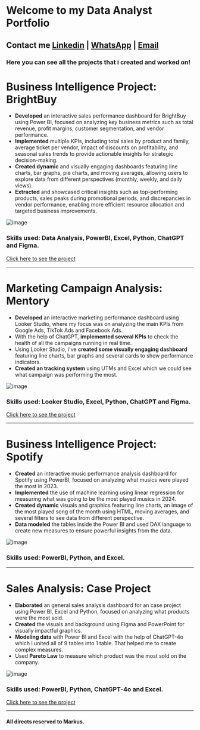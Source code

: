 # Welcome to my Data Analyst Portfolio
## Contact me [Linkedin](https://www.linkedin.com/in/mviniortiz/) | [WhatsApp](https://wa.me/5548991696887) | [Email](mviniciusortiz48@gmail.com)
### Here you can see all the projects that i created and worked on!

# Business Intelligence Project: BrightBuy

* **Developed** an interactive sales performance dashboard for BrightBuy using Power BI, focused on analyzing key business metrics such as total revenue, profit margins, customer segmentation, and vendor performance.
* **Implemented** multiple KPIs, including total sales by product and family, average ticket per vendor, impact of discounts on profitability, and seasonal sales trends to provide actionable insights for strategic decision-making.
* **Created dynamic** and visually engaging dashboards featuring line charts, bar graphs, pie charts, and moving averages, allowing users to explore data from different perspectives (monthly, weekly, and daily views).
* **Extracted** and showcased critical insights such as top-performing products, sales peaks during promotional periods, and discrepancies in vendor performance, enabling more efficient resource allocation and targeted business improvements.

![image](https://github.com/user-attachments/assets/9d64abc1-055b-45a6-9a2e-23468a52bd4e)


### Skills used: Data Analysis, PowerBI, Excel, Python, ChatGPT and Figma.
[Click here to see the project](https://app.powerbi.com/view?r=eyJrIjoiZGIwMzIyYWYtYTQxZi00OTAzLWEwYzgtYWE3OGJkNDU2YmMzIiwidCI6IjMyNTU3NjRiLTdiNWItNDY0Ni1hN2I0LWJmOTU3MmM2OGFhZSJ9)

---
# Marketing Campaign Analysis: Mentory

* **Developed** an interactive marketing performance dashboard using Looker Studio, where my focus was on analyzing the main KPIs from Google Ads, TikTok Ads and Facebook Ads.
* With the help of ChatGPT, **implemented several KPIs** to check the health of all the campaigns running in real time.
* Using Looker Studio, i've **created some visually engaging dashboard** featuring line charts, bar graphs and several cards to show performance indicators.
* **Created an tracking system** using UTMs and Excel which we could see what campaign was performing the most.

![image](https://github.com/user-attachments/assets/9edcf81c-346d-4772-a786-60accd1711e9)

### Skills used: Looker Studio, Excel, Python, ChatGPT and Figma.
[Click here to see the project](https://lookerstudio.google.com/u/1/reporting/fc732a2b-2610-403c-abbd-62a9c21c6f9e/page/UqNbD)

---
# Business Intelligence Project: Spotify

* **Created** an interactive music performance analysis dashboard for Spotify using PowerBI, focused on analyzing what musics were played the most in 2023.
* **Implemented** the use of machine learning using linear regression for measuring what was going to be the most played musics in 2024.
* **Created dynamic** visuals and graphics featuring line charts, an image of the most played song of the month using HTML, moving averages, and several filters to see data from different perspective.
* **Data modeled** the tables inside the Power BI and used DAX language to create new measures to ensure powerful insights from the data.

![image](https://github.com/user-attachments/assets/c019e917-7a00-414c-901a-bfb46753dca3)

### Skills used: PowerBI, Python, and Excel. 

---
# Sales Analysis: Case Project

* **Elaborated** an general sales analysis dashboard for an case project using Power BI, Excel and Python, focused on analyzing what products were the most sold.
* **Created** the visuals and background using Figma and PowerPoint for visually impactful graphics.
* **Modeling data** with Power BI and Excel with the help of ChatGPT-4o which i united all of 9 tables into 1 table. That helped me to create complex measures.
* Used **Pareto Law** to measure which product was the most sold on the company.

![image](https://github.com/user-attachments/assets/99ea5b42-bf8d-485e-8b87-d5c8219ca630)

### Skills used: PowerBI, Python, ChatGPT-4o and Excel.
[Click here to see the project](https://app.powerbi.com/view?r=eyJrIjoiNTEyNmFkOGQtZTU5YS00MzlkLTk5MzMtYjhkOGVlOTFmNDc5IiwidCI6IjMyNTU3NjRiLTdiNWItNDY0Ni1hN2I0LWJmOTU3MmM2OGFhZSJ9)

---
#### All directs reserved to Markus.

